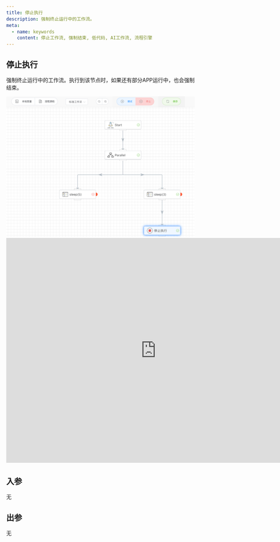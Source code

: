 ```yaml
---
title: 停止执行
description: 强制终止运行中的工作流。
meta:
  - name: keywords
    content: 停止工作流, 强制结束, 低代码, AI工作流, 流程引擎
---
```


## 停止执行

强制终止运行中的工作流。执行到该节点时，如果还有部分APP运行中，也会强制结束。

<img src="./img/stop_execution.png" alt="image-20240823130602635" style="zoom:50%;" />

<iframe 
    width="800" 
    height="600" 
    src="https://www.youtube.com/embed/jXOnAONdr94"  frameborder="0" 
    allow="accelerometer; autoplay; encrypted-media; gyroscope; picture-in-picture" 
    allowfullscreen>
</iframe>

## 入参

无



## 出参

无
